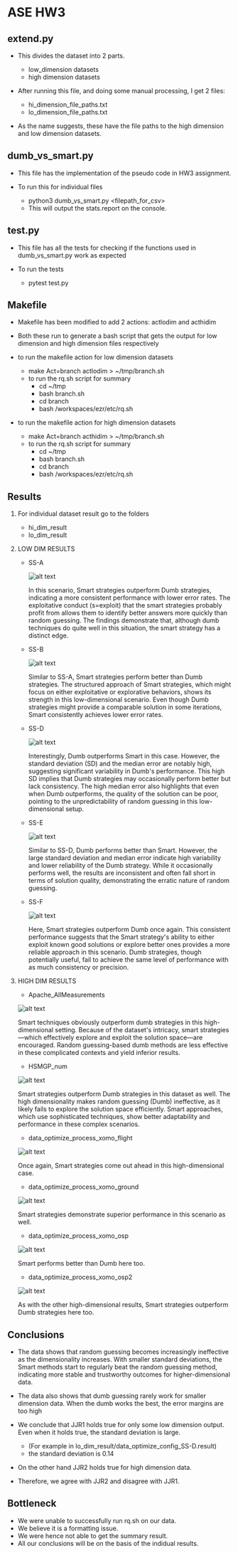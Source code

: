 # ASE HW3

## extend.py
- This divides the dataset into 2 parts.
    - low_dimension datasets
    - high dimension datasets

- After running this file, and doing some manual processing, I get 2 files:
    - hi_dimension_file_paths.txt
    - lo_dimension_file_paths.txt

- As the name suggests, these have the file paths to the high dimension and low dimension datasets.


## dumb_vs_smart.py
- This file has the implementation of the pseudo code in HW3 assignment.

- To run this for individual files
    - python3 dumb_vs_smart.py <filepath_for_csv>
    - This will output the stats.report on the console.


## test.py
- This file has all the tests for checking if the functions used in dumb_vs_smart.py work as expected

- To run the tests
    - pytest test.py


## Makefile
- Makefile has been modified to add 2 actions: actlodim and acthidim
- Both these run to generate a bash script that gets the output for low dimension and high dimension files respectively

- to run the makefile action for low dimension datasets
    - make Act=branch actlodim > ~/tmp/branch.sh
    - to run the rq.sh script for summary
        - cd ~/tmp
        - bash branch.sh
        - cd branch
        - bash /workspaces/ezr/etc/rq.sh

- to run the makefile action for high dimension datasets
    - make Act=branch acthidim > ~/tmp/branch.sh
    - to run the rq.sh script for summary
        - cd ~/tmp
        - bash branch.sh
        - cd branch
        - bash /workspaces/ezr/etc/rq.sh


## Results
1. For individual dataset result go to the folders 
    - hi_dim_result
    - lo_dim_result

2. LOW DIM RESULTS
    - SS-A


        ![alt text](image-2.png)


        In this scenario, Smart strategies outperform Dumb strategies, indicating a more consistent performance with lower error rates. The exploitative conduct (s=exploit) that the smart strategies probably profit from allows them to identify better answers more quickly than random guessing. The findings demonstrate that, although dumb techniques do quite well in this situation, the smart strategy has a distinct edge.

    - SS-B


        ![alt text](image-3.png)


        Similar to SS-A, Smart strategies perform better than Dumb strategies. The structured approach of Smart strategies, which might focus on either exploitative or explorative behaviors, shows its strength in this low-dimensional scenario. Even though Dumb strategies might provide a comparable solution in some iterations, Smart consistently achieves lower error rates.

    - SS-D


        ![alt text](image.png)


        Interestingly, Dumb outperforms Smart in this case. However, the standard deviation (SD) and the median error are notably high, suggesting significant variability in Dumb's performance. This high SD implies that Dumb strategies may occasionally perform better but lack consistency. The high median error also highlights that even when Dumb outperforms, the quality of the solution can be poor, pointing to the unpredictability of random guessing in this low-dimensional setup.

    - SS-E


        ![alt text](image-1.png)


        Similar to SS-D, Dumb performs better than Smart. However, the large standard deviation and median error indicate high variability and lower reliability of the Dumb strategy. While it occasionally performs well, the results are inconsistent and often fall short in terms of solution quality, demonstrating the erratic nature of random guessing.
        
    - SS-F


        ![alt text](image-4.png)


        Here, Smart strategies outperform Dumb once again. This consistent performance suggests that the Smart strategy's ability to either exploit known good solutions or explore better ones provides a more reliable approach in this scenario. Dumb strategies, though potentially useful, fail to achieve the same level of performance with as much consistency or precision.



3. HIGH DIM RESULTS
    - Apache_AllMeasurements


    ![alt text](image-5.png)


    Smart techniques obviously outperform dumb strategies in this high-dimensional setting. Because of the dataset's intricacy, smart strategies—which effectively explore and exploit the solution space—are encouraged. Random guessing-based dumb methods are less effective in these complicated contexts and yield inferior results.

    - HSMGP_num


    ![alt text](image-6.png)


    Smart strategies outperform Dumb strategies in this dataset as well. The high dimensionality makes random guessing (Dumb) ineffective, as it likely fails to explore the solution space efficiently. Smart approaches, which use sophisticated techniques, show better adaptability and performance in these complex scenarios.

    - data_optimize_process_xomo_flight


    ![alt text](image-7.png)


    Once again, Smart strategies come out ahead in this high-dimensional case. 

    - data_optimize_process_xomo_ground


    ![alt text](image-8.png)


    Smart strategies demonstrate superior performance in this scenario as well.

    - data_optimize_process_xomo_osp


    ![alt text](image-10.png)


    Smart performs better than Dumb here too.

    - data_optimize_process_xomo_osp2


    ![alt text](image-9.png)

    
    As with the other high-dimensional results, Smart strategies outperform Dumb strategies here too.

## Conclusions
- The data shows that random guessing becomes increasingly ineffective as the dimensionality increases. With smaller standard deviations, the Smart methods start to regularly beat the random guessing method, indicating more stable and trustworthy outcomes for higher-dimensional data.

- The data also shows that dumb guessing rarely work for smaller dimension data. When the dumb works the best, the error margins are too high

- We conclude that JJR1 holds true for only some low dimension output. Even when it holds true, the standard deviation is large.
    - (For example in lo_dim_result/data_optimize_config_SS-D.result)
    - the standard deviation is 0.14

- On the other hand JJR2 holds true for high dimension data.

- Therefore, we agree with JJR2 and disagree with JJR1.


## Bottleneck
- We were unable to successfully run rq.sh on our data.
- We believe it is a formatting issue.
- We were hence not able to get the summary result.
- All our conclusions will be on the basis of the indidual results.

